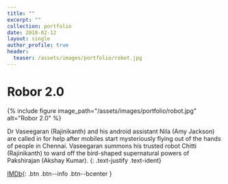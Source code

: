 ```yaml
---
title: ""
excerpt: ""
collection: portfolio
date: 2018-02-12
layout: single
author_profile: true
header:
  teaser: /assets/images/portfolio/robot.jpg
---
```


# Robor 2.0

{% include figure image_path="/assets/images/portfolio/robot.jpg" alt="Robor 2.0" %}

Dr Vaseegaran (Rajinikanth) and his android assistant Nila (Amy Jackson) are called in for help after mobiles start mysteriously flying out of the hands of people in Chennai. Vaseegaran summons his trusted robot Chitti (Rajinikanth) to ward off the bird-shaped supernatural powers of Pakshirajan (Akshay Kumar).
{: .text-justify .text-ident}

[IMDb](https://www.imdb.com/title/tt5080556){: .btn .btn--info .btn--bcenter }